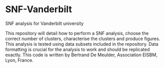 # SNF-Vanderbilt
SNF analysis for Vanderbilt university

This repository will detail how to perform a SNF analysis, choose the correct number of clusters, characterise the clusters and produce figures.
This analysis is tested using data subsets included in the repository. Data formatting is crucial for the analysis to work and should be replicated exactly.
This code is written by Bertrand De Meulder, Association EISBM, Lyon, France. 
